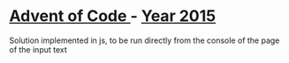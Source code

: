 # [Advent of Code ](https://adventofcode.com/) - [Year 2015](https://adventofcode.com/2015)

Solution implemented in js, to be run directly from the console of the page of the input text